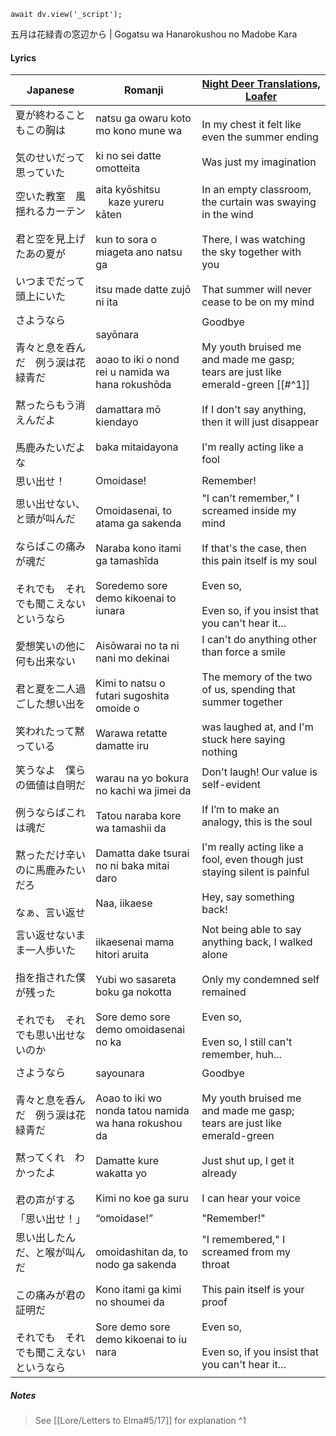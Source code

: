 ```dataviewjs
await dv.view('_script');
```
五月は花緑青の窓辺から | Gogatsu wa Hanarokushou no Madobe Kara
#### Lyrics

| Japanese                                                                | Romanji                                                                                                                                              | [Night Deer Translations, Loafer](https://docs.google.com/document/d/1AYYdLls9-Q9GX0WNGIxoXgt_6Ne4jr6-bvVPd43UsGg/edit)                                                                                    |
| ----------------------------------------------------------------------- | ---------------------------------------------------------------------------------------------------------------------------------------------------- | ---------------------------------------------------------------------------------------------------------------------------------------------------------------------------------------------------------- |
| 夏が終わることもこの胸は<br><br>気のせいだって思っていた                                        | natsu ga owaru koto mo kono mune wa<br><br>ki no sei datte omotteita                                                                                 | In my chest it felt like even the summer ending<br><br>Was just my imagination                                                                                                                             |
| 空いた教室　風揺れるカーテン<br><br>君と空を見上げたあの夏が<br><br>いつまでだって頭上にいた                  | aita kyōshitsu 　 kaze yureru kāten<br><br>kun to sora o miageta ano natsu ga<br><br>itsu made datte zujō ni ita                                      | In an empty classroom, the curtain was swaying in the wind<br><br>There, I was watching the sky together with you<br><br>That summer will never cease to be on my mind                                     |
| さようなら<br><br>青々と息を呑んだ　例う涙は花緑青だ<br><br>黙ったらもう消えんだよ<br><br>馬鹿みたいだよな       | sayōnara<br>  <br>aoao to iki o nond rei u namida wa hana rokushōda<br><br>damattara mō kiendayo<br><br>baka mitaidayona                             | Goodbye<br><br>My youth bruised me and made me gasp; tears are just like emerald-green [[#^1]]<br><br>If I don't say anything, then it will just disappear<br><br>I'm really acting like a fool            |
| 思い出せ！                                                                   | Omoidase!                                                                                                                                            | Remember!                                                                                                                                                                                                  |
| 思い出せない、と頭が叫んだ<br><br>ならばこの痛みが魂だ<br><br>それでも　それでも聞こえないというなら              | Omoidasenai, to atama ga sakenda<br><br>Naraba kono itami ga tamashīda<br><br>Soredemo sore demo kikoenai to iunara                                  | "I can't remember," I screamed inside my mind<br><br>If that's the case, then this pain itself is my soul<br><br>Even so,<br><br>Even so, if you insist that you can't hear it…                            |
| 愛想笑いの他に何も出来ない<br><br>君と夏を二人過ごした想い出を<br><br>笑われたって黙っている                  | Aisōwarai no ta ni nani mo dekinai<br><br>Kimi to natsu o futari sugoshita omoide o<br><br>Warawa retatte damatte iru                                | I can't do anything other than force a smile<br><br>The memory of the two of us, spending that summer together<br><br>was laughed at, and I'm stuck here saying nothing                                    |
| 笑うなよ　僕らの価値は自明だ<br><br>例うならばこれは魂だ<br><br>黙っただけ辛いのに馬鹿みたいだろ<br><br>なぁ、言い返せ | warau na yo bokura no kachi wa jimei da<br><br>Tatou naraba kore wa tamashii da<br><br>Damatta dake tsurai no ni baka mitai daro<br><br>Naa, iikaese | Don't laugh! Our value is self-evident<br><br>If I’m to make an analogy, this is the soul<br><br>I'm really acting like a fool, even though just staying silent is painful<br><br>Hey, say something back! |
| 言い返せないまま一人歩いた<br><br>指を指された僕が残った<br><br>それでも　それでも思い出せないのか               | iikaesenai mama hitori aruita<br><br>Yubi wo sasareta boku ga nokotta<br><br>Sore demo sore demo omoidasenai no ka                                   | Not being able to say anything back, I walked alone<br><br>Only my condemned self remained<br><br>Even so,<br><br>Even so, I still can't remember, huh...                                                  |
| さようなら<br><br>青々と息を呑んだ　例う涙は花緑青だ<br><br>黙ってくれ　わかったよ<br><br>君の声がする         | sayounara<br><br>Aoao to iki wo nonda tatou namida wa hana rokushou da<br><br>Damatte kure wakatta yo<br><br>Kimi no koe ga suru                     | Goodbye<br><br>My youth bruised me and made me gasp; tears are just like emerald-green<br><br>Just shut up, I get it already<br><br>I can hear your voice                                                  |
| 「思い出せ！」                                                                 | “omoidase!”                                                                                                                                          | "Remember!"                                                                                                                                                                                                |
| 思い出したんだ、と喉が叫んだ<br><br>この痛みが君の証明だ<br><br>それでも　それでも聞こえないというなら             | omoidashitan da, to nodo ga sakenda<br><br>Kono itami ga kimi no shoumei da<br><br>Sore demo sore demo kikoenai to iu nara                           | "I remembered," I screamed from my throat<br><br>This pain itself is your proof<br><br>Even so,<br><br>Even so, if you insist that you can't hear it...                                                    |
##### Notes
>See [[Lore/Letters to Elma#5/17]] for explanation ^1